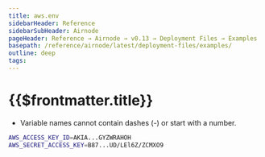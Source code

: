 ```yaml
---
title: aws.env
sidebarHeader: Reference
sidebarSubHeader: Airnode
pageHeader: Reference → Airnode → v0.13 → Deployment Files → Examples
basepath: /reference/airnode/latest/deployment-files/examples/
outline: deep
tags:
---
```


<VersionWarning/>

<PageHeader/>

<SearchHighlight/>

<FlexStartTag/>

# {{$frontmatter.title}}

- Variable names cannot contain dashes (-) or start with a number.

```sh
AWS_ACCESS_KEY_ID=AKIA...GYZWRAHOH
AWS_SECRET_ACCESS_KEY=B87...UD/LEl6Z/ZCMXO9
```

<FlexEndTag/>
